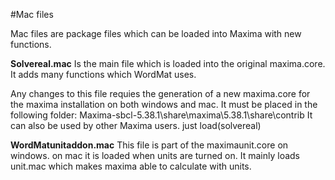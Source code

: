 #Mac files

Mac files are package files which can be loaded into Maxima with new functions.

**Solvereal.mac**
Is the main file which is loaded into the original maxima.core.
It adds many functions which WordMat uses.

Any changes to this file requies the generation of a new maxima.core for the maxima installation on both windows and mac.
It must be placed in the following folder: Maxima-sbcl-5.38.1\share\maxima\5.38.1\share\contrib
It can also be used by other Maxima users. just load(solvereal)

**WordMatunitaddon.mac**
This file is part of the maximaunit.core on windows.
on mac it is loaded when units are turned on.
It mainly loads unit.mac which makes maxima able to calculate with units. 